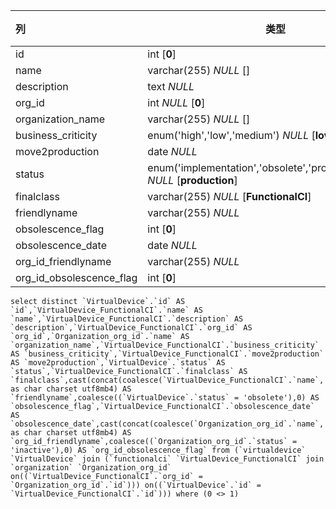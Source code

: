 | 列                       | 类型                                                         | 注释 |
| :----------------------- | ------------------------------------------------------------ | ---- |
| id                       | int [**0**]                                                  |      |
| name                     | varchar(255) *NULL* []                                       |      |
| description              | text *NULL*                                                  |      |
| org_id                   | int *NULL* [**0**]                                           |      |
| organization_name        | varchar(255) *NULL* []                                       |      |
| business_criticity       | enum('high','low','medium') *NULL* [**low**]                 |      |
| move2production          | date *NULL*                                                  |      |
| status                   | enum('implementation','obsolete','production','stock') *NULL* [**production**] |      |
| finalclass               | varchar(255) *NULL* [**FunctionalCI**]                       |      |
| friendlyname             | varchar(255) *NULL*                                          |      |
| obsolescence_flag        | int [**0**]                                                  |      |
| obsolescence_date        | date *NULL*                                                  |      |
| org_id_friendlyname      | varchar(255) *NULL*                                          |      |
| org_id_obsolescence_flag | int [**0**]                                                  |      |

```
select distinct `VirtualDevice`.`id` AS `id`,`VirtualDevice_FunctionalCI`.`name` AS `name`,`VirtualDevice_FunctionalCI`.`description` AS `description`,`VirtualDevice_FunctionalCI`.`org_id` AS `org_id`,`Organization_org_id`.`name` AS `organization_name`,`VirtualDevice_FunctionalCI`.`business_criticity` AS `business_criticity`,`VirtualDevice_FunctionalCI`.`move2production` AS `move2production`,`VirtualDevice`.`status` AS `status`,`VirtualDevice_FunctionalCI`.`finalclass` AS `finalclass`,cast(concat(coalesce(`VirtualDevice_FunctionalCI`.`name`,'')) as char charset utf8mb4) AS `friendlyname`,coalesce((`VirtualDevice`.`status` = 'obsolete'),0) AS `obsolescence_flag`,`VirtualDevice_FunctionalCI`.`obsolescence_date` AS `obsolescence_date`,cast(concat(coalesce(`Organization_org_id`.`name`,'')) as char charset utf8mb4) AS `org_id_friendlyname`,coalesce((`Organization_org_id`.`status` = 'inactive'),0) AS `org_id_obsolescence_flag` from (`virtualdevice` `VirtualDevice` join (`functionalci` `VirtualDevice_FunctionalCI` join `organization` `Organization_org_id` on((`VirtualDevice_FunctionalCI`.`org_id` = `Organization_org_id`.`id`))) on((`VirtualDevice`.`id` = `VirtualDevice_FunctionalCI`.`id`))) where (0 <> 1)
```

